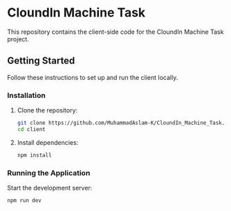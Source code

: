 # CloundIn Machine Task 

This repository contains the client-side code for the CloundIn Machine Task project.

## Getting Started

Follow these instructions to set up and run the client locally.


### Installation

1. Clone the repository:

    ```bash
    git clone https://github.com/MuhammadAslam-K/CloundIn_Machine_Task.git
    cd client
    ```

2. Install dependencies:

    ```bash
    npm install
    ```

### Running the Application

Start the development server:

```bash
npm run dev
